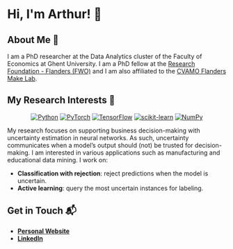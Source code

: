 # Hi, I'm Arthur! 👋

## About Me 🚀

I am a PhD researcher at the Data Analytics cluster of the Faculty of Economics at Ghent University. I am a PhD fellow at the [Research Foundation - Flanders (FWO)](https://www.fwo.be/en/the-fwo/profile/) and I am also affiliated to the [CVAMO Flanders Make Lab](https://ugent-cvamo.github.io/).

## My Research Interests 🧠

<!---
Need empty line around div elements for centering to work!
-->


<div align="center"> 
  
  <a href="">![Python](https://img.shields.io/badge/python-3670A0?style=for-the-badge&logo=python&logoColor=ffdd54)</a>
  <a href="">![PyTorch](https://img.shields.io/badge/PyTorch-%23EE4C2C.svg?style=for-the-badge&logo=PyTorch&logoColor=white)</a>
  <a href="">![TensorFlow](https://img.shields.io/badge/TensorFlow-%23FF6F00.svg?style=for-the-badge&logo=TensorFlow&logoColor=white)</a>
  <a href="">![scikit-learn](https://img.shields.io/badge/scikit--learn-%23F7931E.svg?style=for-the-badge&logo=scikit-learn&logoColor=white)</a>
  <a href="">![NumPy](https://img.shields.io/badge/numpy-%23013243.svg?style=for-the-badge&logo=numpy&logoColor=white)</a>
  
</div>

My research focuses on supporting business decision-making with uncertainty estimation in neural networks. As such, uncertainty communicates when a model’s output should (not) be trusted for decision-making. I am interested in various applications such as manufacturing and educational data mining. I work on:
- **Classification with rejection**: reject predictions when the model is uncertain.
- **Active learning**: query the most uncertain instances for labeling.

## Get in Touch 📬

- **[Personal Website](https://arthurthuy.com/)**
- **[LinkedIn](https://www.linkedin.com/in/arthur-thuy/)**

